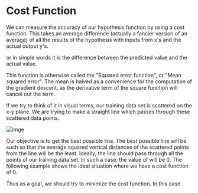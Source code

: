 # Cost Function
We can measure the accuracy of our hypothesis function by using a cost function. This takes an average difference (actually a fancier version of an average) of all the results of the hypothesis with inputs from x's and the actual output y's.

or in simple words it is the difference between the predicted value and the actual value.

This function is otherwise called the "Squared error function", or "Mean squared error". The mean is halved as a convenience for the computation of the gradient descent, as the derivative term of the square function will cancel out the term. 

If we try to think of it in visual terms, our training data set is scattered on the x-y plane. We are trying to make a straight line which passes through these scattered data points.

![imge](https://upload.wikimedia.org/wikipedia/commons/thumb/3/3a/Linear_regression.svg/1200px-Linear_regression.svg.png)


Our objective is to get the best possible line. The best possible line will be such so that the average squared vertical distances of the scattered points from the line will be the least. Ideally, the line should pass through all the points of our training data set. In such a case, the value of will be 0. The following example shows the ideal situation where we have a cost function of 0.

Thus as a goal, we should try to minimize the cost function. In this case
